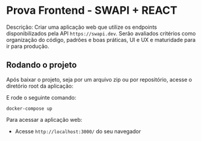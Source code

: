 # Prova Frontend - SWAPI + REACT

Descrição: Criar uma aplicação web que utilize os endpoints disponibilizados pela API
`https://swapi.dev`.
Serão avaliados critérios como organização do código, padrões e boas práticas, UI e UX
e maturidade para ir para produção.


## Rodando o projeto
Após baixar o projeto, seja por um arquivo zip ou por repositório, acesse o diretório root da aplicação:

E rode o seguinte comando:

```docker-compose up```

Para acessar a aplicação web: 
- Acesse ```http://localhost:3000/``` do seu navegador
